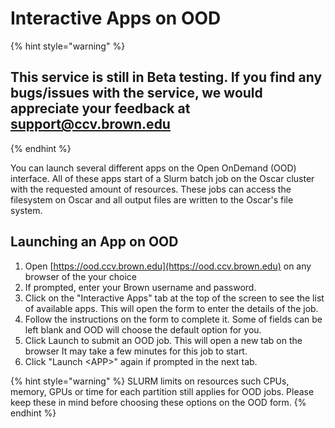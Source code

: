 # Interactive Apps on OOD

{% hint style="warning" %}
## This service is still in Beta testing. If you find any bugs/issues with the service, we would appreciate your feedback at support@ccv.brown.edu
{% endhint %}

You can launch several different apps on the Open OnDemand (OOD) interface. All of these apps start of a Slurm batch job on the Oscar cluster with the requested amount of resources. These jobs can access the filesystem on Oscar and all output files are written to the Oscar's file system.

## Launching an App on OOD

1. Open [https://ood.ccv.brown.edu](https://ood.ccv.brown.edu) on any browser of the your choice
2. &#x20;If prompted, enter your Brown username and password.
3. &#x20;Click on the "Interactive Apps" tab at the top of the screen to see the list of available apps. This will open the form to enter the details of the job.
4. Follow the instructions on the form to complete it. Some of fields can be left blank and OOD will choose the default option for you.
5. Click Launch to submit an OOD job. This will open a new tab on the browser It may take a few minutes for this job to start.&#x20;
6. Click "Launch \<APP>" again if prompted in the next tab.

{% hint style="warning" %}
SLURM limits on resources such CPUs, memory, GPUs or time for each partition still applies for OOD jobs. Please keep these in mind before choosing these options on the OOD form.
{% endhint %}
